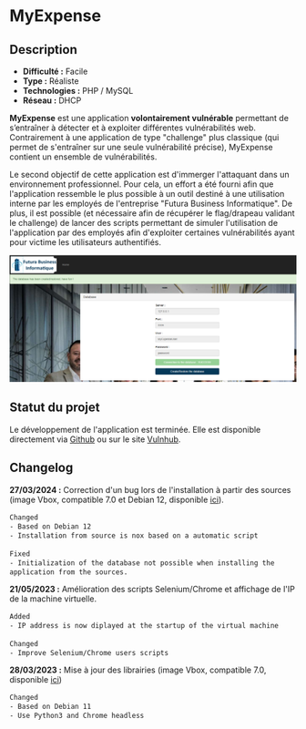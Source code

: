 # MyExpense

## Description

* **Difficulté :** Facile
* **Type :** Réaliste
* **Technologies :** PHP / MySQL
* **Réseau :** DHCP

**MyExpense** est une application **volontairement vulnérable** permettant de s’entraîner à détecter et à exploiter différentes vulnérabilités web. Contrairement à une application de type "challenge" plus classique (qui permet de s'entraîner sur une seule vulnérabilité précise), MyExpense contient un ensemble de vulnérabilités.

Le second objectif de cette application est d'immerger l'attaquant dans un environnement professionnel. Pour cela, un effort a été fourni afin que l'application ressemble le plus possible à un outil destiné à une utilisation interne par les employés de l'entreprise "Futura Business Informatique". De plus, il est possible (et nécessaire afin de récupérer le flag/drapeau validant le challenge) de lancer des scripts permettant de simuler l'utilisation de l'application par des employés afin d'exploiter certaines vulnérabilités ayant pour victime les utilisateurs authentifiés.

![](<../.gitbook/assets/image (159).png>)

## Statut du projet

Le développement de l'application est terminée. Elle est disponible directement via [Github](https://github.com/Sharpforce/MyExpense) ou sur le site [Vulnhub](https://www.vulnhub.com/entry/myexpense-1,405/).

## Changelog

**27/03/2024 :** Correction d'un bug lors de l'installation à partir des sources (image Vbox, compatible 7.0 et Debian 12, disponible [ici](https://www.mediafire.com/file/e1hjy5orlpd87au/My\_Expense\_Vulnerable\_Web\_Application\_-\_1.3.ova/file)).

```
Changed
- Based on Debian 12
- Installation from source is nox based on a automatic script

Fixed
- Initialization of the database not possible when installing the application from the sources.
```

**21/05/2023 :** Amélioration des scripts Selenium/Chrome et affichage de l'IP de la machine virtuelle.

```
Added
- IP address is now diplayed at the startup of the virtual machine

Changed
- Improve Selenium/Chrome users scripts
```

**28/03/2023 :** Mise à jour des librairies (image Vbox, compatible 7.0, disponible [ici](https://www.mediafire.com/file/smscycfha2qb3u1/My\_Expense\_Vulnerable\_Web\_Application\_%28Debian11%29.ova/file))

```
Changed
- Based on Debian 11
- Use Python3 and Chrome headless
```
